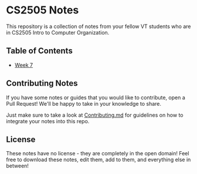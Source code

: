 # CS2505 Notes
This repository is a collection of notes from your fellow VT students
who are in CS2505 Intro to Computer Organization.

## Table of Contents
- [Week 7](week-7/README.md)

## Contributing Notes
If you have some notes or guides that you would like to contribute,
open a Pull Request!
We'll be happy to take in your knowledge to share.

Just make sure to take a look at [Contributing.md](CONTRIBUTING.md) for
guidelines on how to integrate your notes into this repo.

## License
These notes have no license - they are completely in the open domain!
Feel free to download these notes, edit them, add to them,
and everything else in between!
